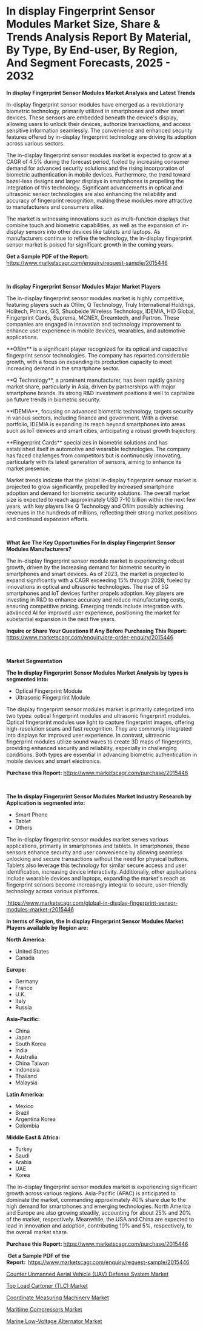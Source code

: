 <p><h1>In display Fingerprint Sensor Modules Market Size, Share & Trends Analysis Report By Material, By Type, By End-user, By Region, And Segment Forecasts, 2025 - 2032</h1></p><p><strong>In display Fingerprint Sensor Modules Market Analysis and Latest Trends</strong></p>
<p><p>In-display fingerprint sensor modules have emerged as a revolutionary biometric technology, primarily utilized in smartphones and other smart devices. These sensors are embedded beneath the device's display, allowing users to unlock their devices, authorize transactions, and access sensitive information seamlessly. The convenience and enhanced security features offered by in-display fingerprint technology are driving its adoption across various sectors.</p><p>The in-display fingerprint sensor modules market is expected to grow at a CAGR of 4.5% during the forecast period, fueled by increasing consumer demand for advanced security solutions and the rising incorporation of biometric authentication in mobile devices. Furthermore, the trend toward bezel-less designs and larger displays in smartphones is propelling the integration of this technology. Significant advancements in optical and ultrasonic sensor technologies are also enhancing the reliability and accuracy of fingerprint recognition, making these modules more attractive to manufacturers and consumers alike.</p><p>The market is witnessing innovations such as multi-function displays that combine touch and biometric capabilities, as well as the expansion of in-display sensors into other devices like tablets and laptops. As manufacturers continue to refine the technology, the in-display fingerprint sensor market is poised for significant growth in the coming years.</p></p>
<p><strong>Get a Sample PDF of the Report:&nbsp;</strong> <a href="https://www.marketscagr.com/enquiry/request-sample/2015446?utm_campaign=3546&utm_medium=2&utm_source=Github&utm_content=ia&utm_term=29032025&utm_id=in-display-fingerprint-sensor-modules">https://www.marketscagr.com/enquiry/request-sample/2015446</a></p>
<p>&nbsp;</p>
<p><strong>In display Fingerprint Sensor Modules Major Market Players</strong></p>
<p><p>The in-display fingerprint sensor modules market is highly competitive, featuring players such as Ofilm, Q Technology, Truly International Holdings, Holitech, Primax, GIS, Shuobeide Wireless Technology, IDEMIA, HID Global, Fingerprint Cards, Suprema, MCNEX, Dreamtech, and Partron. These companies are engaged in innovation and technology improvement to enhance user experience in mobile devices, wearables, and automotive applications.</p><p>**Ofilm** is a significant player recognized for its optical and capacitive fingerprint sensor technologies. The company has reported considerable growth, with a focus on expanding its production capacity to meet increasing demand in the smartphone sector. </p><p>**Q Technology**, a prominent manufacturer, has been rapidly gaining market share, particularly in Asia, driven by partnerships with major smartphone brands. Its strong R&D investment positions it well to capitalize on future trends in biometric security.</p><p>**IDEMIA**, focusing on advanced biometric technology, targets security in various sectors, including finance and government. With a diverse portfolio, IDEMIA is expanding its reach beyond smartphones into areas such as IoT devices and smart cities, anticipating a robust growth trajectory.</p><p>**Fingerprint Cards** specializes in biometric solutions and has established itself in automotive and wearable technologies. The company has faced challenges from competitors but is continuously innovating, particularly with its latest generation of sensors, aiming to enhance its market presence.</p><p>Market trends indicate that the global in-display fingerprint sensor market is projected to grow significantly, propelled by increased smartphone adoption and demand for biometric security solutions. The overall market size is expected to reach approximately USD 7-10 billion within the next few years, with key players like Q Technology and Ofilm possibly achieving revenues in the hundreds of millions, reflecting their strong market positions and continued expansion efforts.</p></p>
<p>&nbsp;</p>
<p><strong>What Are The Key Opportunities For In display Fingerprint Sensor Modules Manufacturers?</strong></p>
<p><p>The in-display fingerprint sensor module market is experiencing robust growth, driven by the increasing demand for biometric security in smartphones and smart devices. As of 2023, the market is projected to expand significantly with a CAGR exceeding 15% through 2028, fueled by innovations in optical and ultrasonic technologies. The rise of 5G smartphones and IoT devices further propels adoption. Key players are investing in R&D to enhance accuracy and reduce manufacturing costs, ensuring competitive pricing. Emerging trends include integration with advanced AI for improved user experience, positioning the market for substantial expansion in the next five years.</p></p>
<p><strong>Inquire or Share Your Questions If Any Before Purchasing This Report:</strong> <a href="https://www.marketscagr.com/enquiry/pre-order-enquiry/2015446?utm_campaign=3546&utm_medium=2&utm_source=Github&utm_content=ia&utm_term=29032025&utm_id=in-display-fingerprint-sensor-modules">https://www.marketscagr.com/enquiry/pre-order-enquiry/2015446</a></p>
<p>&nbsp;</p>
<p><strong>Market Segmentation</strong></p>
<p><strong>The In display Fingerprint Sensor Modules Market Analysis by types is segmented into:</strong></p>
<p><ul><li>Optical Fingerprint Module</li><li>Ultrasonic Fingerprint Module</li></ul></p>
<p><p>The display fingerprint sensor modules market is primarily categorized into two types: optical fingerprint modules and ultrasonic fingerprint modules. Optical fingerprint modules use light to capture fingerprint images, offering high-resolution scans and fast recognition. They are commonly integrated into displays for improved user experience. In contrast, ultrasonic fingerprint modules utilize sound waves to create 3D maps of fingerprints, providing enhanced security and reliability, especially in challenging conditions. Both types are essential in advancing biometric authentication in mobile devices and smart electronics.</p></p>
<p><strong>Purchase this Report:&nbsp;</strong><a href="https://www.marketscagr.com/purchase/2015446?utm_campaign=3546&utm_medium=2&utm_source=Github&utm_content=ia&utm_term=29032025&utm_id=in-display-fingerprint-sensor-modules">https://www.marketscagr.com/purchase/2015446</a></p>
<p>&nbsp;</p>
<p><strong>The In display Fingerprint Sensor Modules Market Industry Research by Application is segmented into:</strong></p>
<p><ul><li>Smart Phone</li><li>Tablet</li><li>Others</li></ul></p>
<p><p>The in-display fingerprint sensor modules market serves various applications, primarily in smartphones and tablets. In smartphones, these sensors enhance security and user convenience by allowing seamless unlocking and secure transactions without the need for physical buttons. Tablets also leverage this technology for similar secure access and user identification, increasing device interactivity. Additionally, other applications include wearable devices and laptops, expanding the market's reach as fingerprint sensors become increasingly integral to secure, user-friendly technology across various platforms.</p></p>
<p><a href="https://www.marketscagr.com/global-in-display-fingerprint-sensor-modules-market-r2015446?utm_campaign=3546&utm_medium=2&utm_source=Github&utm_content=ia&utm_term=29032025&utm_id=in-display-fingerprint-sensor-modules">&nbsp;https://www.marketscagr.com/global-in-display-fingerprint-sensor-modules-market-r2015446</a></p>
<p><strong>In terms of Region, the In display Fingerprint Sensor Modules Market Players available by Region are:</strong></p>
<p>
    <p> <strong> North America: </strong>
        <ul>
            <li>United States</li>
            <li>Canada</li>
        </ul>
        </p> 
    <p> <strong> Europe: </strong>
        <ul>
            <li>Germany</li>
            <li>France</li>
            <li>U.K.</li>
            <li>Italy</li>
            <li>Russia</li>
        </ul>
        </p> 
    <p> <strong> Asia-Pacific: </strong>
        <ul>
            <li>China</li>
            <li>Japan</li>
            <li>South Korea</li>
            <li>India</li>
            <li>Australia</li>
            <li>China Taiwan</li>
            <li>Indonesia</li>
            <li>Thailand</li>
            <li>Malaysia</li>
        </ul>
        </p> 
    <p> <strong> Latin America: </strong>
        <ul>
            <li>Mexico</li>
            <li>Brazil</li>
            <li>Argentina Korea</li>
            <li>Colombia</li>
        </ul>
        </p> 
    <p> <strong> Middle East & Africa: </strong>
        <ul>
            <li>Turkey</li>
            <li>Saudi</li>
            <li>Arabia</li>
            <li>UAE</li>
            <li>Korea</li>
        </ul>
    </p>
    </p>
<p><p>The in-display fingerprint sensor modules market is experiencing significant growth across various regions. Asia-Pacific (APAC) is anticipated to dominate the market, commanding approximately 40% share due to the high demand for smartphones and emerging technologies. North America and Europe are also growing steadily, accounting for about 25% and 20% of the market, respectively. Meanwhile, the USA and China are expected to lead in innovation and adoption, contributing 10% and 5%, respectively, to the overall market share.</p></p>
<p><strong>Purchase this Report: </strong><a href="https://www.marketscagr.com/purchase/2015446?utm_campaign=3546&utm_medium=2&utm_source=Github&utm_content=ia&utm_term=29032025&utm_id=in-display-fingerprint-sensor-modules">https://www.marketscagr.com/purchase/2015446</a></p>
<p>&nbsp;<strong>Get a Sample PDF of the Report:&nbsp;&nbsp;</strong><a href="https://www.marketscagr.com/enquiry/request-sample/2015446?utm_campaign=3546&utm_medium=2&utm_source=Github&utm_content=ia&utm_term=29032025&utm_id=in-display-fingerprint-sensor-modules">https://www.marketscagr.com/enquiry/request-sample/2015446</a></p>
<p><strong></strong></p>
<p><p><a href="https://www.linkedin.com/pulse/research-examination-onthe-counter-unmanned-aerial-vehicle-uav-idpof?utm_campaign=3546&utm_medium=2&utm_source=Github&utm_content=ia&utm_term=29032025&utm_id=in-display-fingerprint-sensor-modules">Counter Unmanned Aerial Vehicle (UAV) Defense System Market</a></p><p><a href="https://www.linkedin.com/pulse/future-forecasts-global-top-load-cartoner-tlc-market-poxfe?utm_campaign=3546&utm_medium=2&utm_source=Github&utm_content=ia&utm_term=29032025&utm_id=in-display-fingerprint-sensor-modules">Top Load Cartoner (TLC) Market</a></p><p><a href="https://www.linkedin.com/pulse/coordinate-measuring-machinery-market-report-industry-drivers-4wazf?utm_campaign=3546&utm_medium=2&utm_source=Github&utm_content=ia&utm_term=29032025&utm_id=in-display-fingerprint-sensor-modules">Coordinate Measuring Machinery Market</a></p><p><a href="https://www.linkedin.com/pulse/maritime-compressors-market-forecast-2025-2032-expected-expand-vly5c?utm_campaign=3546&utm_medium=2&utm_source=Github&utm_content=ia&utm_term=29032025&utm_id=in-display-fingerprint-sensor-modules">Maritime Compressors Market</a></p><p><a href="https://www.linkedin.com/pulse/marine-low-voltage-alternator-market-size-status-forecast-xxclc?utm_campaign=3546&utm_medium=2&utm_source=Github&utm_content=ia&utm_term=29032025&utm_id=in-display-fingerprint-sensor-modules">Marine Low-Voltage Alternator Market</a></p></p>